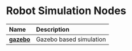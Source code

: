 # Robot Simulation Nodes

| Name                                   | Description                    |
|:------------------                     |:------------------------       |
| [**gazebo**](rc110_gazebo/README.md)   | Gazebo based simulation        |
